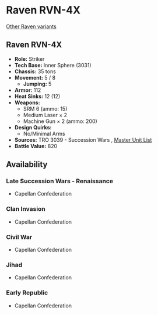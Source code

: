 # Raven RVN-4X 

[Other Raven variants](../raven.md) 

## Raven RVN-4X 

- **Role:** Striker 
- **Tech Base:** Inner Sphere (3031) 
- **Chassis:** 35 tons 
- **Movement:** 5 / 8 
  - **Jumping:** 5 
- **Armor:** 112 
- **Heat Sinks:** 12 (12) 
- **Weapons:** 
  - SRM 6 (ammo: 15) 
  - Medium Laser × 2 
  - Machine Gun × 2 (ammo: 200) 
- **Design Quirks:** 
  - No/Minimal Arms 
- **Sources:** TRO 3039 - Succession Wars , [Master Unit List](http://masterunitlist.info/Unit/Details/2669) 
- **Battle Value:** 820 

## Availability 

### Late Succession Wars - Renaissance 

- Capellan Confederation 

### Clan Invasion 

- Capellan Confederation 

### Civil War 

- Capellan Confederation 

### Jihad 

- Capellan Confederation 

### Early Republic 

- Capellan Confederation 

